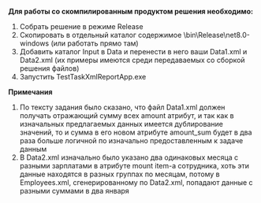 **Для работы со скомпилированным продуктом решения необходимо:**
1) Собрать решение в режиме Release
2) Скопировать в отдельный каталог содержимое \bin\Release\net8.0-windows (или работать прямо там)
3) Добавить каталог Input в Data и перенести в него ваши Data1.xml и Data2.xml (их примеры имеются среди передаваемых со сборкой решения файлов)
4) Запустить TestTaskXmlReportApp.exe

**Примечания**
1) По тексту задания было сказано, что файл Data1.xml должен получать отражающий сумму всех amount атрибут, и так как в изначальных предлагаемых данных имеется дублирование значений, то и сумма в его новом атрибуте amount_sum будет в два раза больше логичной по изначально предоставленным к задаче данным
2) В Data2.xml изначально было указано два одинаковых месяца с разными зарплатами в атрибуте mount item-а сотрудника, хоть эти данные находятся в разных группах по месяцам, потому в Employees.xml, сгенерированному по Data2.xml, попадают данные с разными суммами в два января
